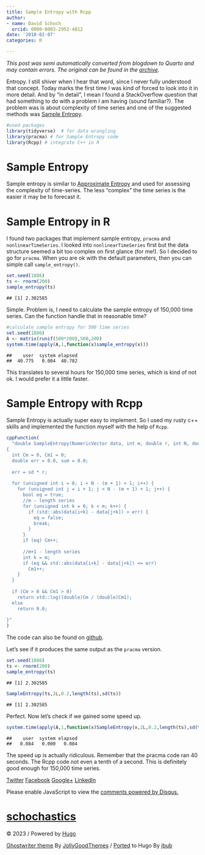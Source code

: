 ```yaml
---
title: Sample Entropy with Rcpp
author:
- name: David Schoch
  orcid: 0000-0003-2952-4812
date: '2018-02-07'
categories: R

---
```




*This post was semi automatically converted from blogdown to Quarto and may contain errors. The original can be found in the [archive](http://archive.schochastics.net/post/sample-entropy-with-rcpp/).*

Entropy. I still shiver when I hear that word, since I never fully
understood that concept. Today marks the first time I was kind of forced
to look into it in more detail. And by “in detail”, I mean I found a
StackOverflow question that had something to do with a problem I am
having (sound familiar?). The problem was is about complexity of time
series and one of the suggested methods was [Sample
Entropy](https://en.wikipedia.org/wiki/Sample_entropy).

``` r
#used packages
library(tidyverse)  # for data wrangling
library(pracma) # for Sample Entropy code
library(Rcpp) # integrate C++ in R
```

# Sample Entropy

Sample entropy is similar to [Approximate
Entropy](https://en.wikipedia.org/wiki/Approximate_entropy) and used for
assessing the complexity of time-series. The less “complex” the time
series is the easier it may be to forecast it.

# Sample Entropy in R

I found two packages that implement sample entropy, `pracma` and
`nonlinearTimeSeries`. I looked into `nonlinearTimeSeries` first but the
data structure seemed a bit too complex on first glance (for me!). So I
decided to go for `pracma`. When you are ok with the default parameters,
then you can simple call `sample_entropy()`.

``` r
set.seed(1886)
ts <- rnorm(200)
sample_entropy(ts)
```

``` hljs
## [1] 2.302585
```

Simple. Problem is, I need to calculate the sample entropy of 150,000
time series. Can the function handle that in reasonable time?

``` r
#calculate sample entropy for 500 time series
set.seed(1886)
A <- matrix(runif(500*200),500,200)
system.time(apply(A,1,function(x)sample_entropy(x)))
```

``` hljs
##    user  system elapsed 
##  40.775   0.004  40.782
```

This translates to several hours for 150,000 time series, which is kind
of not ok. I would prefer it a little faster.

# Sample Entropy with Rcpp

Sample Entropy is actually super easy to implement. So I used my rusty
c++ skills and implemented the function myself with the help of `Rcpp`.

``` r
cppFunction(
  "double SampleEntropy(NumericVector data, int m, double r, int N, double sd)
{
  int Cm = 0, Cm1 = 0;
  double err = 0.0, sum = 0.0;
  
  err = sd * r;
  
  for (unsigned int i = 0; i < N - (m + 1) + 1; i++) {
    for (unsigned int j = i + 1; j < N - (m + 1) + 1; j++) {      
      bool eq = true;
      //m - length series
      for (unsigned int k = 0; k < m; k++) {
        if (std::abs(data[i+k] - data[j+k]) > err) {
          eq = false;
          break;
        }
      }
      if (eq) Cm++;
      
      //m+1 - length series
      int k = m;
      if (eq && std::abs(data[i+k] - data[j+k]) <= err)
        Cm1++;
    }
  }
  
  if (Cm > 0 && Cm1 > 0)
    return std::log((double)Cm / (double)Cm1);
  else
    return 0.0; 
  
}"
)
```

The code can also be found on
[github](https://gist.github.com/schochastics/e3684645763e93cbc2ed7d1b70ee5fe6).

Let’s see if it produces the same output as the `pracma` version.

``` r
set.seed(1886)
ts <- rnorm(200)
sample_entropy(ts)
```

``` hljs
## [1] 2.302585
```

``` r
SampleEntropy(ts,2L,0.2,length(ts),sd(ts))
```

``` hljs
## [1] 2.302585
```

Perfect. Now let’s check if we gained some speed up.

``` r
system.time(apply(A,1,function(x)SampleEntropy(x,2L,0.2,length(ts),sd(ts))))
```

``` hljs
##    user  system elapsed 
##   0.084   0.000   0.084
```

The speed up is actually ridiculous. Remember that the pracma code ran
40 seconds. The Rcpp code not even a tenth of a second. This is
definitely good enough for 150,000 time series.

[
Twitter](https://twitter.com/share?text=Sample%20Entropy%20with%20Rcpp&url=http%3a%2f%2fblog.schochastics.net%2fpost%2fsample-entropy-with-rcpp%2f)
[
Facebook](https://www.facebook.com/sharer/sharer.php?u=http%3a%2f%2fblog.schochastics.net%2fpost%2fsample-entropy-with-rcpp%2f)
[
Google+](https://plus.google.com/share?url=http%3a%2f%2fblog.schochastics.net%2fpost%2fsample-entropy-with-rcpp%2f)
[
LinkedIn](https://www.linkedin.com/shareArticle?mini=true&title=Sample%20Entropy%20with%20Rcpp&url=http%3a%2f%2fblog.schochastics.net%2fpost%2fsample-entropy-with-rcpp%2f&summary=)

Please enable JavaScript to view the [comments powered by
Disqus.](https://disqus.com/?ref_noscript)

# [schochastics](http://blog.schochastics.net/ "schochastics")

[](#)

© 2023 / Powered by [Hugo](https://gohugo.io/)

[Ghostwriter theme](https://github.com/roryg/ghostwriter) By
[JollyGoodThemes](http://jollygoodthemes.com/) /
[Ported](https://github.com/jbub/ghostwriter) to Hugo By
[jbub](https://github.com/jbub)

